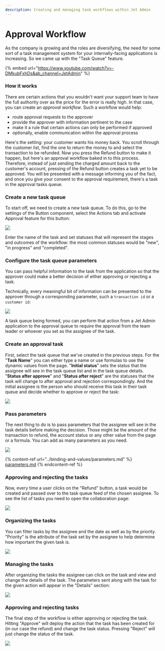 ```yaml
---
description: Creating and managing task workflows within Jet Admin
---
```


# Approval Workflow

As the company is growing and the roles are diversifying, the need for some sort of a task management system for your internally-facing applications is increasing. So we came up with the "Task Queue" feature.

{% embed url="https://www.youtube.com/watch?v=-DMkubFxhDs&ab_channel=JetAdmin" %}

### How it works

There are certain actions that you wouldn't want your support team to have the full authority over as the price for the error is really high. In that case, you can create an _approval workflow_.  Such a workflow would help:

* route approval requests to the approver
* provide the approver with information pertinent to the case
* make it a rule that certain actions can only be performed if approved
* optionally, enable communication within the approval process&#x20;

Here's the setting: your customer wants his money back. You scroll through the customer list, find the one to return the money to and select the transaction to be refunded. Now you press the Refund button to make it happen, but here's an approval workflow baked in to this process. Therefore, instead of just sending the charged amount back to the customer's account, pressing of the Refund button creates a task yet to be approved. You will be presented with a message informing you of the fact, and once you give your consent to the approval requirement, there's a task in the approval tasks queue.

### Create a new task queue

To start off, we need to create a new task queue. To do this, go to the settings of the Button component, select the Actions tab and activate Approval feature for this button:

![](../../.gitbook/assets/testgif60.gif)

Enter the name of the task and set statuses that will represent the stages and outcomes of the workflow: the most common statuses would be "new", "in progress" and "completed".&#x20;

### Configure the task queue parameters

You can pass helpful information to the task from the application so that the approver could make a better decision of either approving or rejecting a task.

Technically, every meaningful bit of information can be presented to the approver through a corresponding parameter, such a `transaction id` or a `customer id`:

![](<../../.gitbook/assets/image (845).png>)

A task queue being formed, you can perform that action from a Jet Admin application to the approval queue to require the approval from the team leader or whoever you set as the assignee of the task.

### Create an approval task

First, select the task queue that we've created in the previous steps. For the "**Task Name**" you can either type a name or use formulas to use the dynamic values from the page. "**Initial status**" sets the status that the assignee will see in the task queue list and in the task queue details. "**Status after approve**" and "**Status after reject**" are the statuses that the task will change to after approval and rejection correspondingly. And the initial assignee is the person who should receive this task in their task queue and decide whether to approve or reject the task:

![](../../.gitbook/assets/testgif61.gif)

### Pass parameters

The next thing to do is to pass parameters that the assignee will see in the task details before making the decision. Those might be the amount of the transaction to refund, the account status or any other value from the page or a formula. You can add as many parameters as you need.

![](<../../.gitbook/assets/image (846).png>)

{% content-ref url="../binding-and-values/parameters.md" %}
[parameters.md](../binding-and-values/parameters.md)
{% endcontent-ref %}

### Approving and rejecting the tasks

Now, every time a user clicks on the "Refund" button, a task would be created and passed over to the task queue feed of the chosen assignee. To see the list of tasks you need to open the collaboration page:

![](../../.gitbook/assets/Безымянный.png)

### Organizing the tasks

You can filter tasks by the assignee and the date as well as by the priority. "Priority" is the attribute of the task set by the assignee to help determine how important the given task is.

![](../../.gitbook/assets/GIF157.gif)

### Managing the tasks

After organizing the tasks the assignee can click on the task and view and change the details of the task. The parameters sent along with the task for the given action will appear in the "Details" section:

![](../../.gitbook/assets/GIF159.gif)

### Approving and rejecting tasks

The final step of the workflow is either approving or rejecting the task. Hitting "Approve" will deploy the action that the task has been created for (in our case the refund) and change the task status. Pressing "Reject" will just change the status of the task.&#x20;

![](../../.gitbook/assets/GIF158.gif)

